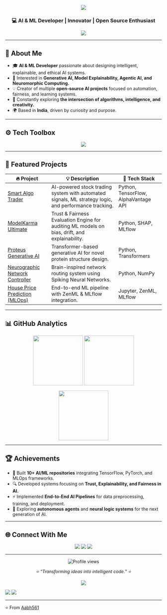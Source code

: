 <!-- 🌌 AABH561 GITHUB PROFILE README -->
<p align="center">
  <img src="https://capsule-render.vercel.app/api?type=waving&color=0:1E90FF,100:000000&height=200&section=header&text=👋%20Hi%2C%20I'm%20Aabh%20Rout&fontSize=45&fontColor=ffffff&animation=twinkling&fontAlignY=35" />
</p>

<h3 align="center">💻 AI & ML Developer | Innovator | Open Source Enthusiast</h3>

<p align="center">
  <img src="https://readme-typing-svg.herokuapp.com?font=Fira+Code&weight=500&size=22&pause=1000&color=58A6FF&center=true&vCenter=true&width=600&lines=Turning+Data+into+Intelligence...;Building+AI+that+Thinks%2C+Learns%2C+and+Adapts;Exploring+Agentic+AI+%7C+MLOps+%7C+Generative+Systems;Welcome+to+my+Digital+Space!+🌌">
</p>

---

## 🧠 About Me  

- 🎓 **AI & ML Developer** passionate about designing intelligent, explainable, and ethical AI systems.  
- 🧩 Interested in **Generative AI, Model Explainability, Agentic AI, and Neuromorphic Computing.**  
- 💡 Creator of multiple **open-source AI projects** focused on automation, fairness, and learning systems.  
- 🧱 Constantly exploring **the intersection of algorithms, intelligence, and creativity.**  
- 🌍 Based in **India**, driven by curiosity and purpose.  

---

## ⚙️ Tech Toolbox  

<p align="center">
  <img src="https://skillicons.dev/icons?i=python,tensorflow,pytorch,sklearn,git,github,linux,cpp,react,html,css,js,mysql,sqlite,vscode,notion&perline=8" />
</p>

---

## 🚀 Featured Projects  

| 🔥 Project | 💡 Description | 🧠 Tech Stack |
|------------|----------------|---------------|
| [Smart Algo Trader](https://github.com/Aabh561/Smart_Algo_Trader) | AI-powered stock trading system with automated signals, ML strategy logic, and performance tracking. | Python, TensorFlow, AlphaVantage API |
| [ModelKarma Ultimate](https://github.com/Aabh561/ModelKarma_Ultimate) | Trust & Fairness Evaluation Engine for auditing ML models on bias, drift, and explainability. | Python, SHAP, MLflow |
| [Proteus Generative AI](https://github.com/Aabh561/proteus-generative-ai) | Transformer-based generative AI for novel protein structure design. | Python, Transformers |
| [Neurographic Network Controller](https://github.com/Aabh561/neuromorphic-network-controller) | Brain-inspired network routing system using Spiking Neural Networks. | Python, NumPy |
| [House Price Prediction (MLOps)](https://github.com/Aabh561/house-prediction-with-Zen-ML-and-MLflow) | End-to-end ML pipeline with ZenML & MLflow integration. | Jupyter, ZenML, MLflow |

---

## 📊 GitHub Analytics  

<p align="center">
  <img height="160" src="https://github-readme-stats.vercel.app/api?username=Aabh561&show_icons=true&theme=tokyonight&hide_border=true" />
  <img height="160" src="https://github-readme-stats.vercel.app/api/top-langs/?username=Aabh561&layout=compact&theme=tokyonight&hide_border=true" />
</p>

<p align="center">
  <img height="160" src="https://github-readme-streak-stats.herokuapp.com/?user=Aabh561&theme=tokyonight&hide_border=true" />
</p>

---

## 🏆 Achievements  

- 🧩 Built **10+ AI/ML repositories** integrating TensorFlow, PyTorch, and MLOps frameworks.  
- 🔍 Developed systems focusing on **Trust, Explainability, and Fairness in AI.**  
- ⚡ Implemented **End-to-End AI Pipelines** for data preprocessing, training, and deployment.  
- 🌱 Exploring **autonomous agents** and **neural logic systems** for the next generation of AI.  

---

## 🌐 Connect With Me  

<p align="center">
  <a href="mailto:aabharan176005@gmail.com"><img src="https://img.shields.io/badge/Gmail-D14836?logo=gmail&logoColor=white"></a>
  <a href="https://www.linkedin.com/in/aabh561"><img src="https://img.shields.io/badge/LinkedIn-0077B5?logo=linkedin&logoColor=white"></a>
  <a href="https://github.com/Aabh561"><img src="https://img.shields.io/badge/GitHub-100000?logo=github&logoColor=white"></a>
</p>

---

<p align="center">
  <img src="https://komarev.com/ghpvc/?username=Aabh561&label=Profile+Views&color=1E90FF&style=flat" alt="Profile views"/>
</p>

<p align="center">
  <i>⭐️ “Transforming ideas into intelligent code.” ⭐️</i>
</p>

<p align="center">
  <img src="https://capsule-render.vercel.app/api?type=waving&color=0:000000,100:1E90FF&height=120&section=footer" />
</p>

  <a href="https://www.linkedin.com/in/aabh561"><img src="https://img.shields.io/badge/LinkedIn-0077B5?logo=linkedin&logoColor=white"></a>
  <a href="https://github.com/Aabh561"><img src="https://img.shields.io/badge/GitHub-100000?logo=github&logoColor=white"></a>
</p>

---

⭐️ From [Aabh561](https://github.com/Aabh561)
